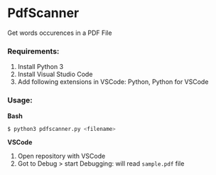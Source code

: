 # PdfScanner
Get words occurences in a PDF File


### Requirements:

1. Install Python 3
2. Install Visual Studio Code
3. Add following extensions in VSCode: Python, Python for VSCode

### Usage:

**Bash**

```bash
$ python3 pdfscanner.py <filename>
```

**VSCode**

1. Open repository with VSCode 
2. Got to Debug > start Debugging: will read `sample.pdf` file

